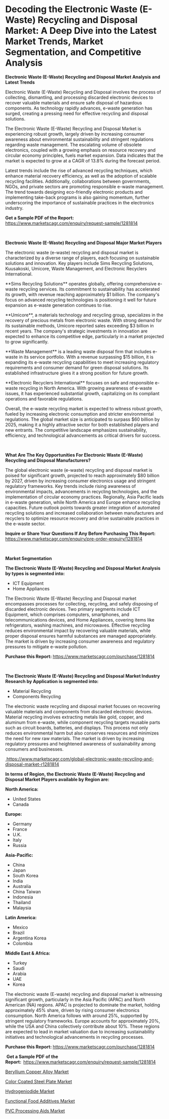 <p><h1>Decoding the Electronic Waste (E-Waste) Recycling and Disposal Market: A Deep Dive into the Latest Market Trends, Market Segmentation, and Competitive Analysis</h1></p><p><strong>Electronic Waste (E-Waste) Recycling and Disposal Market Analysis and Latest Trends</strong></p>
<p><p>Electronic Waste (E-Waste) Recycling and Disposal involves the process of collecting, dismantling, and processing discarded electronic devices to recover valuable materials and ensure safe disposal of hazardous components. As technology rapidly advances, e-waste generation has surged, creating a pressing need for effective recycling and disposal solutions.</p><p>The Electronic Waste (E-Waste) Recycling and Disposal Market is experiencing robust growth, largely driven by increasing consumer awareness about environmental sustainability and stringent regulations regarding waste management. The escalating volume of obsolete electronics, coupled with a growing emphasis on resource recovery and circular economy principles, fuels market expansion. Data indicates that the market is expected to grow at a CAGR of 13.8% during the forecast period.</p><p>Latest trends include the rise of advanced recycling techniques, which enhance material recovery efficiency, as well as the adoption of scalable recycling facilities. Additionally, collaborations between governments, NGOs, and private sectors are promoting responsible e-waste management. The trend towards designing eco-friendly electronic products and implementing take-back programs is also gaining momentum, further underscoring the importance of sustainable practices in the electronics industry.</p></p>
<p><strong>Get a Sample PDF of the Report:&nbsp;</strong> <a href="https://www.marketscagr.com/enquiry/request-sample/1281814?utm_campaign=1884&utm_medium=2&utm_source=Github&utm_content=ia&utm_term=10122024&utm_id=electronic-waste-e-waste-recycling-and-disposal">https://www.marketscagr.com/enquiry/request-sample/1281814</a></p>
<p>&nbsp;</p>
<p><strong>Electronic Waste (E-Waste) Recycling and Disposal Major Market Players</strong></p>
<p><p>The electronic waste (e-waste) recycling and disposal market is characterized by a diverse range of players, each focusing on sustainable solutions and innovation. Key players include Sims Recycling Solutions, Kuusakoski, Umicore, Waste Management, and Electronic Recyclers International.</p><p>**Sims Recycling Solutions** operates globally, offering comprehensive e-waste recycling services. Its commitment to sustainability has accelerated its growth, with revenue reaching approximately $1 billion. The company's focus on advanced recycling technologies is positioning it well for future expansion as e-waste generation continues to rise.</p><p>**Umicore**, a materials technology and recycling group, specializes in the recovery of precious metals from electronic waste. With strong demand for its sustainable methods, Umicore reported sales exceeding $3 billion in recent years. The company's strategic investments in innovation are expected to enhance its competitive edge, particularly in a market projected to grow significantly.</p><p>**Waste Management** is a leading waste disposal firm that includes e-waste in its service portfolio. With a revenue surpassing $15 billion, it is expanding its e-waste recycling capabilities to meet increasing regulatory requirements and consumer demand for green disposal solutions. Its established infrastructure gives it a strong position for future growth.</p><p>**Electronic Recyclers International** focuses on safe and responsible e-waste recycling in North America. With growing awareness of e-waste issues, it has experienced substantial growth, capitalizing on its compliant operations and favorable regulations. </p><p>Overall, the e-waste recycling market is expected to witness robust growth, fueled by increasing electronic consumption and stricter environmental regulations. The global market size is anticipated to surpass $60 billion by 2025, making it a highly attractive sector for both established players and new entrants. The competitive landscape emphasizes sustainability, efficiency, and technological advancements as critical drivers for success.</p></p>
<p>&nbsp;</p>
<p><strong>What Are The Key Opportunities For Electronic Waste (E-Waste) Recycling and Disposal Manufacturers?</strong></p>
<p><p>The global electronic waste (e-waste) recycling and disposal market is poised for significant growth, projected to reach approximately $80 billion by 2027, driven by increasing consumer electronics usage and stringent regulatory frameworks. Key trends include rising awareness of environmental impacts, advancements in recycling technologies, and the implementation of circular economy practices. Regionally, Asia Pacific leads in e-waste generation, while North America and Europe enhance recycling capacities. Future outlook points towards greater integration of automated recycling solutions and increased collaboration between manufacturers and recyclers to optimize resource recovery and drive sustainable practices in the e-waste sector.</p></p>
<p><strong>Inquire or Share Your Questions If Any Before Purchasing This Report:</strong> <a href="https://www.marketscagr.com/enquiry/pre-order-enquiry/1281814?utm_campaign=1884&utm_medium=2&utm_source=Github&utm_content=ia&utm_term=10122024&utm_id=electronic-waste-e-waste-recycling-and-disposal">https://www.marketscagr.com/enquiry/pre-order-enquiry/1281814</a></p>
<p>&nbsp;</p>
<p><strong>Market Segmentation</strong></p>
<p><strong>The Electronic Waste (E-Waste) Recycling and Disposal Market Analysis by types is segmented into:</strong></p>
<p><ul><li>ICT Equipment</li><li>Home Appliances</li></ul></p>
<p><p>The Electronic Waste (E-Waste) Recycling and Disposal market encompasses processes for collecting, recycling, and safely disposing of discarded electronic devices. Two primary segments include ICT Equipment, which comprises computers, smartphones, and telecommunications devices, and Home Appliances, covering items like refrigerators, washing machines, and microwaves. Effective recycling reduces environmental impact by recovering valuable materials, while proper disposal ensures harmful substances are managed appropriately. The market is driven by increasing consumer awareness and regulatory pressures to mitigate e-waste pollution.</p></p>
<p><strong>Purchase this Report:&nbsp;</strong><a href="https://www.marketscagr.com/purchase/1281814?utm_campaign=1884&utm_medium=2&utm_source=Github&utm_content=ia&utm_term=10122024&utm_id=electronic-waste-e-waste-recycling-and-disposal">https://www.marketscagr.com/purchase/1281814</a></p>
<p>&nbsp;</p>
<p><strong>The Electronic Waste (E-Waste) Recycling and Disposal Market Industry Research by Application is segmented into:</strong></p>
<p><ul><li>Material Recycling</li><li>Components Recycling</li></ul></p>
<p><p>The electronic waste recycling and disposal market focuses on recovering valuable materials and components from discarded electronic devices. Material recycling involves extracting metals like gold, copper, and aluminum from e-waste, while component recycling targets reusable parts such as circuit boards, batteries, and displays. This process not only reduces environmental harm but also conserves resources and minimizes the need for new raw materials. The market is driven by increasing regulatory pressures and heightened awareness of sustainability among consumers and businesses.</p></p>
<p><a href="https://www.marketscagr.com/global-electronic-waste-recycling-and-disposal-market-r1281814?utm_campaign=1884&utm_medium=2&utm_source=Github&utm_content=ia&utm_term=10122024&utm_id=electronic-waste-e-waste-recycling-and-disposal">&nbsp;https://www.marketscagr.com/global-electronic-waste-recycling-and-disposal-market-r1281814</a></p>
<p><strong>In terms of Region, the Electronic Waste (E-Waste) Recycling and Disposal Market Players available by Region are:</strong></p>
<p>
    <p> <strong> North America: </strong>
        <ul>
            <li>United States</li>
            <li>Canada</li>
        </ul>
        </p> 
    <p> <strong> Europe: </strong>
        <ul>
            <li>Germany</li>
            <li>France</li>
            <li>U.K.</li>
            <li>Italy</li>
            <li>Russia</li>
        </ul>
        </p> 
    <p> <strong> Asia-Pacific: </strong>
        <ul>
            <li>China</li>
            <li>Japan</li>
            <li>South Korea</li>
            <li>India</li>
            <li>Australia</li>
            <li>China Taiwan</li>
            <li>Indonesia</li>
            <li>Thailand</li>
            <li>Malaysia</li>
        </ul>
        </p> 
    <p> <strong> Latin America: </strong>
        <ul>
            <li>Mexico</li>
            <li>Brazil</li>
            <li>Argentina Korea</li>
            <li>Colombia</li>
        </ul>
        </p> 
    <p> <strong> Middle East & Africa: </strong>
        <ul>
            <li>Turkey</li>
            <li>Saudi</li>
            <li>Arabia</li>
            <li>UAE</li>
            <li>Korea</li>
        </ul>
    </p>
    </p>
<p><p>The electronic waste (E-waste) recycling and disposal market is witnessing significant growth, particularly in the Asia Pacific (APAC) and North American (NA) regions. APAC is projected to dominate the market, holding approximately 45% share, driven by rising consumer electronics consumption. North America follows with around 25%, supported by stringent regulatory frameworks. Europe accounts for approximately 20%, while the USA and China collectively contribute about 10%. These regions are expected to lead in market valuation due to increasing sustainability initiatives and technological advancements in recycling processes.</p></p>
<p><strong>Purchase this Report: </strong><a href="https://www.marketscagr.com/purchase/1281814?utm_campaign=1884&utm_medium=2&utm_source=Github&utm_content=ia&utm_term=10122024&utm_id=electronic-waste-e-waste-recycling-and-disposal">https://www.marketscagr.com/purchase/1281814</a></p>
<p>&nbsp;<strong>Get a Sample PDF of the Report:&nbsp;&nbsp;</strong><a href="https://www.marketscagr.com/enquiry/request-sample/1281814?utm_campaign=1884&utm_medium=2&utm_source=Github&utm_content=ia&utm_term=10122024&utm_id=electronic-waste-e-waste-recycling-and-disposal">https://www.marketscagr.com/enquiry/request-sample/1281814</a></p>
<p><strong></strong></p>
<p><p><a href="https://www.linkedin.com/pulse/latest-trends-applications-growth-forecast-global-beryllium-copper-0rcyf?utm_campaign=1884&utm_medium=2&utm_source=Github&utm_content=ia&utm_term=10122024&utm_id=electronic-waste-e-waste-recycling-and-disposal">Beryllium Copper Alloy Market</a></p><p><a href="https://www.linkedin.com/pulse/c-hannibex-sqmmf?utm_campaign=1884&utm_medium=2&utm_source=Github&utm_content=ia&utm_term=10122024&utm_id=electronic-waste-e-waste-recycling-and-disposal">Color Coated Steel Plate Market</a></p><p><a href="https://www.linkedin.com/pulse/why-hydrogeniodide-market-set-102-growth-2031-top-trends-wv0jf?utm_campaign=1884&utm_medium=2&utm_source=Github&utm_content=ia&utm_term=10122024&utm_id=electronic-waste-e-waste-recycling-and-disposal">Hydrogeniodide Market</a></p><p><a href="https://www.linkedin.com/pulse/exploring-potential-functional-food-additives-marketthe-dl0xf?utm_campaign=1884&utm_medium=2&utm_source=Github&utm_content=ia&utm_term=10122024&utm_id=electronic-waste-e-waste-recycling-and-disposal">Functional Food Additives Market</a></p><p><a href="https://www.linkedin.com/pulse/overview-pvc-processing-aids-markets-expected-compoundannual-mpauf?utm_campaign=1884&utm_medium=2&utm_source=Github&utm_content=ia&utm_term=10122024&utm_id=electronic-waste-e-waste-recycling-and-disposal">PVC Processing Aids Market</a></p></p>